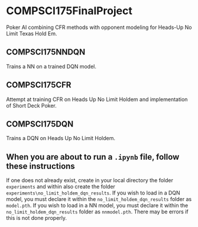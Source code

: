 # COMPSCI175FinalProject

Poker AI combining CFR methods with opponent modeling for Heads-Up No Limit Texas Hold Em.

## COMPSCI175NNDQN

Trains a NN on a trained DQN model.

## COMPSCI175CFR

Attempt at training CFR on Heads Up No Limit Holdem and implementation of Short Deck Poker.

## COMPSCI175DQN

Trains a DQN on Heads Up No Limit Holdem.

## When you are about to run a `.ipynb` file, follow these instructions

If one does not already exist, create in your local directory the folder `experiments` and within also create the folder `experiments\no_limit_holdem_dqn_results`.
If you wish to load in a DQN model, you must declare it within the `no_limit_holdem_dqn_results` folder as `model.pth`.
If you wish to load in a NN model, you must declare it within the `no_limit_holdem_dqn_results` folder as `nnmodel.pth`.
There may be errors if this is not done properly.
